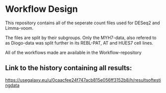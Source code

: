 # Workflow Design
This repository contains all of the seperate count files used for DESeq2 and Limma-voom.

The files are split by their subgroups. Only the MYH7-data, also refered to as Diogo-data was split further in its REBL-PAT, AT and HUES7 cell lines.

All of the workflows made are available in the Workflow-repository

## Link to the history containing all results:

https://usegalaxy.eu/u/0caacfee24f747acb815e056ff3152b8/h/resultsoftestingdata
